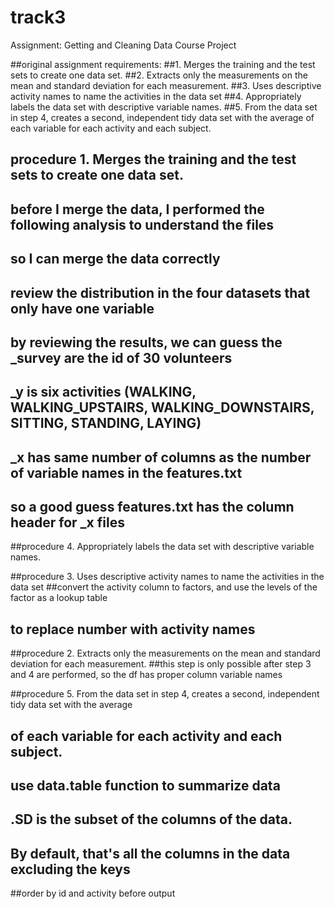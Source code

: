 # track3
Assignment: Getting and Cleaning Data Course Project

##original assignment requirements:
##1. Merges the training and the test sets to create one data set.
##2. Extracts only the measurements on the mean and standard deviation for each measurement.
##3. Uses descriptive activity names to name the activities in the data set
##4. Appropriately labels the data set with descriptive variable names.
##5. From the data set in step 4, creates a second, independent tidy data set with the average of each variable for each activity and each subject.


## procedure 1. Merges the training and the test sets to create one data set.
## before I merge the data, I performed the following analysis to understand the files
## so I can merge the data correctly
## review the distribution in the four datasets that only have one variable
## by reviewing the results, we can guess the _survey are the id of 30 volunteers
## _y is six activities (WALKING, WALKING_UPSTAIRS, WALKING_DOWNSTAIRS, SITTING, STANDING, LAYING)
## _x has same number of columns as the number of variable names in the features.txt
## so a good guess features.txt has the column header for _x files


##procedure 4. Appropriately labels the data set with descriptive variable names.


##procedure 3. Uses descriptive activity names to name the activities in the data set
##convert the activity column to factors, and use the levels of the factor as a lookup table 
## to replace number with activity names

##procedure 2. Extracts only the measurements on the mean and standard deviation for each measurement.
##this step is only possible after step 3 and 4 are performed, so the df has proper column variable names


##procedure 5. From the data set in step 4, creates a second, independent tidy data set with the average 
## of each variable for each activity and each subject.

## use data.table function to summarize data
## .SD is the subset of the columns of the data. 
## By default, that's all the columns in the data excluding the keys 

##order by id and activity before output

